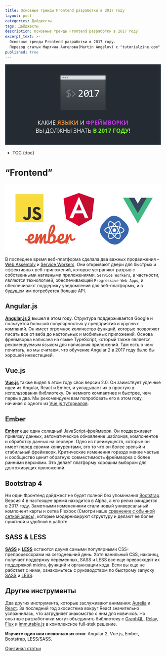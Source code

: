 ```yaml
---
title: Основные тренды Frontend разработки в 2017 году
layout: post
categories: Дайджесты
tags: Дайджесты
description: Основные тренды Frontend разработки в 2017 году
excerpt_text: >-
  Основные тренды Frontend разработки в 2017 году. 
  Перевод статьи Мартина Ангелова(Martin Angelov) с "tutorialzine.com".
published: true
---
```


![Какие языки и фреймворки вы должны знать в 2017 году](/images/post/digest/04-2017/the-languages-and-frameworks-you-should-learn-in-2017.png)

* TOC
{:toc}

# “Frontend”

![Основные тренды Frontend разработки в 2017 году](/images/post/digest/04-2017/the-languages-and-frameworks-you-should-learn-in-2017-frontend.jpg)

В последнее время веб-платформа сделала два важных продвижения – [Web Assembly](http://webassembly.org/) и [Service Workers](https://developer.mozilla.org/en/docs/Web/API/Service_Worker_API). Они открывают двери для быстрых и эффективных веб-приложений, которые устраняют разрыв с собственными нативными приложениями. `Service Workers`, в частности, являются технологией, обеспечивающей `Progressive Web Apps`, и обеспечивают поддержку уведомлений для веб-платформы, и в будущем им потребуется больше API.

## Angular.js

[**Angular.js 2**](https://angular.io/) вышел в этом году. Структура поддерживается Google и пользуется большой популярностью у предприятий и крупных компаний. Он имеет огромное количество функций, которые позволяют писать все от веба до настольных и мобильных приложений. 
Основа фреймворка написана на языке TypeScript, который также является рекомендуемым языком для написания приложений. Там есть о чем почитать, но мы считаем, что обучение Angular 2 в 2017 году было бы хорошей инвестицией.

## Vue.js

[**Vue.js**](https://medium.com/the-vue-point/vue-2-0-is-here-ef1f26acf4b8) также видел в этом году свои версии 2.0. Он заимствует удачные идеи из Angular, React и Ember, и укладывает их в простую в использовании библиотеку. Он немного компактнее и быстрее, чем первые два. Мы рекомендуем вам попробовать его в этом году, начиная с одного из [Vue.js туториалов](http://tutorialzine.com/tag/vue-js/).

## Ember

[**Ember**](http://emberjs.com/) еще один солидный JavaScript-фреймворк. Он поддерживает привязку данных, автоматическое обновление шаблонов, компонентов и обработку данных на сервере. Одно из преимуществ, которые он имеет перед своими конкурентами, это то что он более зрелый и стабильный фреймворк. Критические изменения гораздо менее частые и сообщество ценит обратную совместимость фреймворка с более ранними версиями. Это делает платформу хорошим выбором для долгоживущих приложений.

## Bootstrap 4

Ни один Фронтенд дайджест не будет полной без упоминания [Bootstrap](http://getbootstrap.com/). Версия 4 в настоящее время находится в Alpha, а его релиз ожидается в 2017 году. Заметными изменениями стали новый универсальный компонент карты и сетка Flexbox (Смотри наше [сравнение с обычной сеткой здесь](http://tutorialzine.com/2016/11/boostrap-4-regular-vs-flex-grid/)), которые модернизируют структуру и делают ее более приятной и удобной в работе.

## SASS & LESS

[**SASS**](http://sass-lang.com/) и [**LESS**](http://lesscss.org/) 
остаются двумя самыми популярными CSS-препроцессорами на сегоднешний день. Хотя ванильный CSS, наконец, получает поддержку переменных, SASS и LESS все еще превосходят их поддержкой mixins, функций и организации кода. Если вы еще не работает с ними, ознакомьтесь с руководством по быстрому запуску [SASS](http://tutorialzine.com/2016/01/learn-sass-in-15-minutes/) и [LESS](http://tutorialzine.com/2015/07/learn-less-in-10-minutes-or-less/).

## Другие инструменты

Два других инструмента, которые заслуживают внимания: [Aurelia](http://aurelia.io/) и [React](https://facebook.github.io/react/). За последний год экосистема вокруг React значительно усложнилась, что затрудняет знакомство с ним для новичков. Но опытные разработчики могут объединить библиотеку с [GraphQL](http://graphql.org/), [Relay](https://facebook.github.io/relay/), [Flux](http://facebook.github.io/flux/) и [Immutable.js](http://facebook.github.io/immutable-js/) в комплексное full-stek решение.

**Изучите один или несколько из этих**: Angular 2, Vue.js, Ember, Bootstrap, LESS/SASS.


[Оригинал статьи](http://tutorialzine.com/2016/12/the-languages-frameworks-tools-you-should-learn-in-2017/)
